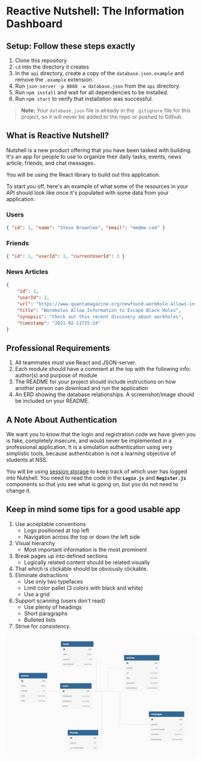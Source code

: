 # Reactive Nutshell: The Information Dashboard

## Setup: Follow these steps exactly

1. Clone this repository
1. `cd` into the directory it creates
1. In the `api` directory, create a copy of the `database.json.example` and remove the `.example` extension.
1. Run `json-server -p 8088 -w database.json` from the `api` directory.
1. Run `npm install` and wait for all dependencies to be installed.
1. Run `npm start` to verify that installation was successful.

> **Note:** Your `database.json` file is already in the `.gitignore` file for this project, so it will never be added to the repo or pushed to Github.

## What is Reactive Nutshell?

Nutshell is a new product offering that you have been tasked with building. It's an app for people to use to organize their daily tasks, events, news article, friends, and chat messages.

You will be using the React library to build out this application.

To start you off, here's an example of what some of the resources in your API should look like once it's populated with some data from your application.

### Users

```json
{ "id": 1, "name": "Steve Brownlee", "email": "me@me.com" }
```

### Friends

```json
{ "id": 1, "userId": 1, "currentUserId": 3 }
```

### News Articles

```json
{
    "id": 1,
    "userId": 2,
    "url": "https://www.quantamagazine.org/newfound-wormhole-allows-information-to-escape-black-holes-20171023/",
    "title": "Wormholes Allow Information to Escape Black Holes",
    "synopsis": "Check out this recent discovery about workholes",
    "timestamp": "2021-02-11T15:24"
}
```

## Professional Requirements

1. All teammates must use React and JSON-server. 
1. Each module should have a comment at the top with the following info: author(s) and purpose of module
1. The README for your project should include instructions on how another person can download and run the application
1. An ERD showing the database relationships. A screenshot/image should be included on your README.

## A Note About Authentication

We want you to know that the login and registration code we have given you is fake, completely insecure, and would never be implemented in a professional application. It is a simulation authentication using very simplistic tools, because authentication is not a learning objective of students at NSS.

You will be using [session storage](https://javascript.info/localstorage#sessionstorage) to keep track of which user has logged into Nutshell. You need to read the code in the **`Login.js`** and **`Register.js`** components so that you see what is going on, but you do not need to change it.

## Keep in mind some tips for a good usable app
1. Use acceptable conventions
   * Logo positioned at top left
   * Navigation across the top or down the left side
2. Visual hierarchy
   * Most important information is the most prominent
3. Break pages up into defined sections
   * Logically related content should be related visually
4. That which is clickable should be obviously clickable.
5. Eliminate distractions
   * Use only two typefaces
   * Limit color pallet (3 colors with black and white)
   * Use a grid
6. Support scanning (users don't read)
   * Use plenty of headings
   * Short paragraphs
   * Bulleted lists
7. Strive for consistency.

![ERD](./images/ERDREMIXX.jpg)